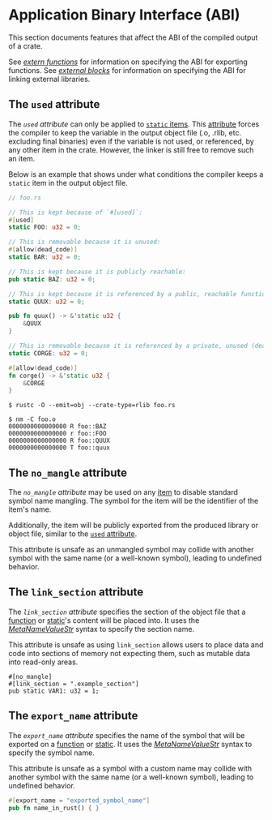# Application Binary Interface (ABI)

This section documents features that affect the ABI of the compiled output of
a crate.

See *[extern functions]* for information on specifying the ABI for exporting
functions. See *[external blocks]* for information on specifying the ABI for
linking external libraries.

## The `used` attribute

The *`used` attribute* can only be applied to [`static` items]. This [attribute] forces the
compiler to keep the variable in the output object file (.o, .rlib, etc. excluding final binaries)
even if the variable is not used, or referenced, by any other item in the crate.
However, the linker is still free to remove such an item.

Below is an example that shows under what conditions the compiler keeps a `static` item in the
output object file.

``` rust
// foo.rs

// This is kept because of `#[used]`:
#[used]
static FOO: u32 = 0;

// This is removable because it is unused:
#[allow(dead_code)]
static BAR: u32 = 0;

// This is kept because it is publicly reachable:
pub static BAZ: u32 = 0;

// This is kept because it is referenced by a public, reachable function:
static QUUX: u32 = 0;

pub fn quux() -> &'static u32 {
    &QUUX
}

// This is removable because it is referenced by a private, unused (dead) function:
static CORGE: u32 = 0;

#[allow(dead_code)]
fn corge() -> &'static u32 {
    &CORGE
}
```

``` console
$ rustc -O --emit=obj --crate-type=rlib foo.rs

$ nm -C foo.o
0000000000000000 R foo::BAZ
0000000000000000 r foo::FOO
0000000000000000 R foo::QUUX
0000000000000000 T foo::quux
```

## The `no_mangle` attribute

The *`no_mangle` attribute* may be used on any [item] to disable standard
symbol name mangling. The symbol for the item will be the identifier of the
item's name.

Additionally, the item will be publicly exported from the produced library or
object file, similar to the [`used` attribute](#the-used-attribute).

This attribute is unsafe as an unmangled symbol may collide with another
symbol with the same name (or a well-known symbol), leading to undefined behavior.

## The `link_section` attribute

The *`link_section` attribute* specifies the section of the object file that a
[function] or [static]'s content will be placed into. It uses the
[_MetaNameValueStr_] syntax to specify the section name.

This attribute is unsafe as using `link_section` allows users to place data
and code into sections of memory not expecting them, such as mutable data
into read-only areas.

<!-- no_run: don't link. The format of the section name is platform-specific. -->
```rust,no_run
#[no_mangle]
#[link_section = ".example_section"]
pub static VAR1: u32 = 1;
```

## The `export_name` attribute

The *`export_name` attribute* specifies the name of the symbol that will be
exported on a [function] or [static]. It uses the [_MetaNameValueStr_] syntax
to specify the symbol name.

This attribute is unsafe as a symbol with a custom name may collide with another
symbol with the same name (or a well-known symbol), leading to undefined behavior.

```rust
#[export_name = "exported_symbol_name"]
pub fn name_in_rust() { }
```

[_MetaNameValueStr_]: attributes.md#meta-item-attribute-syntax
[`static` items]: items/static-items.md
[attribute]: attributes.md
[extern functions]: items/functions.md#extern-function-qualifier
[external blocks]: items/external-blocks.md
[function]: items/functions.md
[item]: items.md
[static]: items/static-items.md
